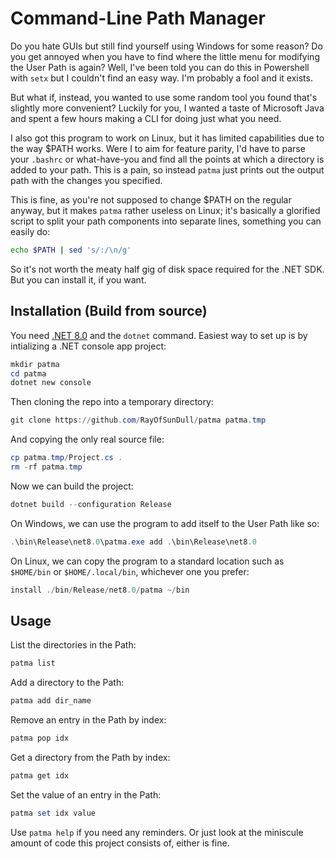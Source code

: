 # Command-Line Path Manager
Do you hate GUIs but still find yourself using Windows for some reason? Do you get annoyed when you have to find where the little menu for modifying the User Path is again? Well, I've been told you can do this in Powershell with `setx` but I couldn't find an easy way. I'm probably a fool and it exists.

But what if, instead, you wanted to use some random tool you found that's slightly more convenient? Luckily for you, I wanted a taste of Microsoft Java and spent a few hours making a CLI for doing just what you need.

I also got this program to work on Linux, but it has limited capabilities due to the way $PATH works. Were I to aim for feature parity, I'd have to parse your `.bashrc` or what-have-you and find all the points at which a directory is added to your path. This is a pain, so instead `patma` just prints out the output path with the changes you specified.

This is fine, as you're not supposed to change $PATH on the regular anyway, but it makes `patma` rather useless on Linux; it's basically a glorified script to split your path components into separate lines, something you can easily do:
```sh
echo $PATH | sed 's/:/\n/g'
```
So it's not worth the meaty half gig of disk space required for the .NET SDK. But you can install it, if you want.

## Installation (Build from source)
You need [.NET 8.0](https://dotnet.microsoft.com/en-us/download/dotnet/8.0) and the `dotnet` command. Easiest way to set up is by intializing a .NET console app project:
```ps1
mkdir patma
cd patma
dotnet new console
```
Then cloning the repo into a temporary directory:
```ps1
git clone https://github.com/RayOfSunDull/patma patma.tmp
```
And copying the only real source file:
```ps1
cp patma.tmp/Project.cs .
rm -rf patma.tmp
```
Now we can build the project:
```ps1
dotnet build --configuration Release
```
On Windows, we can use the program to add itself to the User Path like so:
```ps1
.\bin\Release\net8.0\patma.exe add .\bin\Release\net8.0
```
On Linux, we can copy the program to a standard location such as `$HOME/bin` or `$HOME/.local/bin`, whichever one you prefer:
```ps1
install ./bin/Release/net8.0/patma ~/bin
```

## Usage
List the directories in the Path:
```ps1
patma list
```
Add a directory to the Path:
```ps1
patma add dir_name
```
Remove an entry in the Path by index:
```ps1
patma pop idx
```
Get a directory from the Path by index:
```ps1
patma get idx
```
Set the value of an entry in the Path:
```ps1
patma set idx value
```

Use `patma help` if you need any reminders. Or just look at the miniscule amount of code this project consists of, either is fine.
